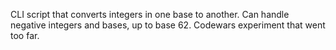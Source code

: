 CLI script that converts integers in one base to another. Can handle negative integers and bases, up to base 62.
Codewars experiment that went too far.
